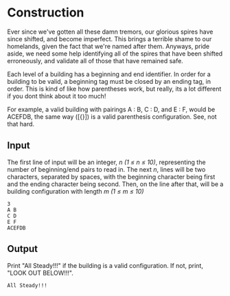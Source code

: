 # Construction

Ever since we've gotten all these damn tremors, our glorious spires have since shifted, and become imperfect. This brings a terrible shame to our homelands, given the fact that we're named after them. Anyways, pride aside, we need some help identifying all of the spires that have been shifted erroneously, and validate all of those that have remained safe.

Each level of a building has a beginning and end identifier. In order for a building to be valid, a beginning tag must be closed by an ending tag, in order. This is kind of like how parentheses work, but really, its a lot different if you dont think about it too much!

For example, a valid building with pairings A : B, C : D, and E : F, would be ACEFDB, the same way ([{}]) is a valid parenthesis configuration. See, not that hard.

## Input

The first line of input will be an integer, _n (1 ≤ n ≤ 10)_, representing the number of beginning/end pairs to read in. The next _n_, lines will be two characters, separated by spaces, with the beginning character being first and the ending character being second. Then, on the line after that, will be a building configuration with length _m (1 ≤ m ≤ 10)_

```
3
A B
C D
E F
ACEFDB
```

## Output

Print "All Steady!!!" if the building is a valid configuration. If not, print, "LOOK OUT BELOW!!!".

```
All Steady!!!
```

